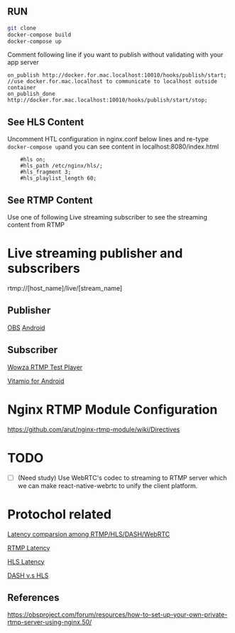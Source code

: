 
RUN
---
```bash
git clone 
docker-compose build
docker-compose up
```
Comment following line if you want to publish without validating with your app server
```
on_publish http://docker.for.mac.localhost:10010/hooks/publish/start; //use docker.for.mac.localhost to communicate to localhost outside container
on_publish_done http://docker.for.mac.localhost:10010/hooks/publish/start/stop;

```
See HLS Content
---
Uncomment HTL configuration in nginx.conf  below lines and re-type ```docker-compose up```and you can see content in localhost:8080/index.html

```
    #hls on;
    #hls_path /etc/nginx/hls/;
    #hls_fragment 3;
    #hls_playlist_length 60;
```

## See RTMP Content
Use one of following Live streaming subscriber to see the streaming content from RTMP

# Live streaming publisher and subscribers

rtmp://[host_name]/live/[stream_name]

## Publisher
[OBS](https://obsproject.com/)
[Android](https://github.com/begeekmyfriend/yasea)

## Subscriber

[Wowza RTMP Test Player](https://www.wowza.com/testplayers)

[Vitamio for Android](https://github.com/yixia/VitamioBundle)


# Nginx RTMP Module Configuration
https://github.com/arut/nginx-rtmp-module/wiki/Directives


# TODO
- [ ] (Need study) Use WebRTC's codec to streaming to RTMP server which we can make react-native-webrtc to unify the client platform.

# Protochol related

[Latency comparsion among RTMP/HLS/DASH/WebRTC](https://www.nanocosmos.de/blog/2017/05/interactive-live-streaming-with-ultra-low-latency-2/)

[RTMP Latency](https://github.com/arut/nginx-rtmp-module/issues/962)


[HLS Latency]()


[DASH v.s HLS](https://stackoverflow.com/questions/15687434/what-is-the-difference-between-hls-and-mpeg-dash)


## References

https://obsproject.com/forum/resources/how-to-set-up-your-own-private-rtmp-server-using-nginx.50/

